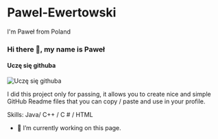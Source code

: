 # Pawel-Ewertowski

I'm Paweł from Poland

### Hi there 👋, my name is Paweł 
#### Uczę się githuba
![Uczę się githuba](https://arturssmirnovs.github.io/github-profile-readme-generator/images/banner.png)

I did this project only for passing, it allows you to create nice and simple GitHub Readme files that you can copy / paste and use in your profile.

Skills: Java/ C++ / C # / HTML 

- 🔭 I’m currently working on this page. 





